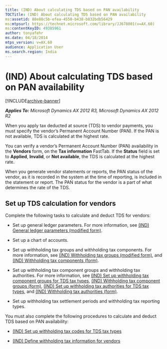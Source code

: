 ```yaml
---
title: (IND) About calculating TDS based on PAN availability
TOCTitle: (IND) About calculating TDS based on PAN availability
ms:assetid: 88e88c5b-efea-4550-b438-b832bdb56429
ms:mtpsurl: https://technet.microsoft.com/library/JJ678001(v=AX.60)
ms:contentKeyID: 49385961
author: tonyafehr
ms.date: 04/18/2014
mtps_version: v=AX.60
audience: Application User
ms.search.region: India
---
```


# (IND) About calculating TDS based on PAN availability 


[!INCLUDE[archive-banner](includes/archive-banner.md)]


_**Applies To:** Microsoft Dynamics AX 2012 R3, Microsoft Dynamics AX 2012 R2_

When you apply tax deducted at source (TDS) to vendor payments, you must specify the vendor’s Permanent Account Number (PAN). If the PAN is not available, TDS is calculated at the highest rate.

You can verify a vendor’s Permanent Account Number (PAN) availability in the **Vendors** form, on the **Tax information** FastTab. If the **Status** field is set to **Applied**, **Invalid**, or **Not available**, the TDS is calculated at the highest rate.

When you generate vendor statements or reports, the PAN status of the vendor, as it is recorded in the system at the time of reporting, is included in the statement or report. The PAN status for the vendor is a part of what determines the rate of the TDS.

## Set up TDS calculation for vendors

Complete the following tasks to calculate and deduct TDS for vendors:

  - Set up general ledger parameters. For more information, see [(IND) General ledger parameters (modified form)](https://technet.microsoft.com/library/jj677901\(v=ax.60\)).

  - Set up a chart of accounts.

  - Set up withholding tax groups and withholding tax components. For more information, see [(IND) Withholding tax groups (modified form)](https://technet.microsoft.com/library/jj677874\(v=ax.60\)), and [(IND) Withholding tax components (form)](https://technet.microsoft.com/library/jj664790\(v=ax.60\)).

  - Set up withholding tax component groups and withholding tax authorities. For more information, see [(IND) Set up withholding tax component groups for TDS tax types](ind-set-up-withholding-tax-component-groups-for-tds-tax-types.md), [(IND) Withholding tax component groups (form)](https://technet.microsoft.com/library/jj678017\(v=ax.60\)), [(IND) Set up withholding tax authorities for TDS tax types](ind-set-up-withholding-tax-authorities-for-tds-tax-types.md), and [(IND) Withholding tax authorities (form)](https://technet.microsoft.com/library/jj664871\(v=ax.60\)).

  - Set up withholding tax settlement periods and withholding tax reporting types.

You must also complete the following procedures to calculate and deduct TDS based on PAN availability:

  - [(IND) Set up withholding tax codes for TDS tax types](ind-set-up-withholding-tax-codes-for-tds-tax-types.md)

  - [(IND) Define withholding tax information for vendors](ind-define-withholding-tax-information-for-vendors.md)

  


